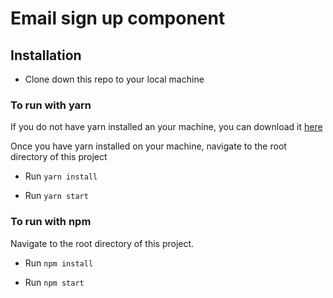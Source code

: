 # Email sign up component

## Installation
- Clone down this repo to your local machine

### To run with yarn
If you do not have yarn installed an your machine, you can download it [here](https://yarnpkg.com/lang/en/docs/install/#mac-stable)

Once you have yarn installed on your machine, navigate to the root directory of this project

- Run `yarn install`

- Run `yarn start`


### To run with npm
  Navigate to the root directory of this project.

  - Run `npm install`

  - Run `npm start`
